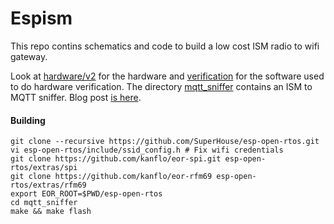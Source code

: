 # Espism

This repo contins schematics and code to build a low cost ISM radio to wifi gateway.

Look at [hardware/v2](https://github.com/kanflo/espism/tree/master/hardware/v2) for the hardware and [verification](https://github.com/kanflo/espism/tree/master/verification) for the software used to do hardware verification. The directory [mqtt_sniffer](https://github.com/kanflo/espism/tree/master/mqtt_sniffer) contains an ISM to MQTT sniffer. Blog post [is here](http://johan.kanflo.com/bridging-ism-radio-and-wifi-for-lunch-money/).

#### Building

```
git clone --recursive https://github.com/SuperHouse/esp-open-rtos.git
vi esp-open-rtos/include/ssid_config.h # Fix wifi credentials
git clone https://github.com/kanflo/eor-spi.git esp-open-rtos/extras/spi
git clone https://github.com/kanflo/eor-rfm69 esp-open-rtos/extras/rfm69
export EOR_ROOT=$PWD/esp-open-rtos
cd mqtt_sniffer
make && make flash
```
